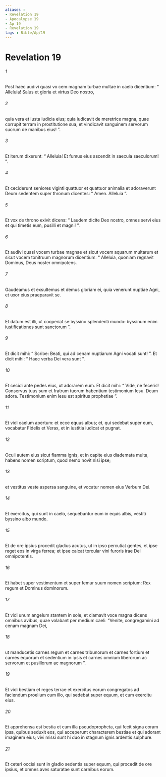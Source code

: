```yaml
---
aliases : 
- Revelation 19
- Apocalypse 19
- Ap 19
- Revelation 19
tags : Bible/Ap/19
---
```


# Revelation 19

###### 1
Post haec audivi quasi vo cem magnam turbae multae in caelo dicentium: “ Alleluia! Salus et gloria et virtus Deo nostro, 
###### 2
quia vera et iusta iudicia eius; quia iudicavit de meretrice magna, quae corrupit terram in prostitutione sua, et vindicavit sanguinem servorum suorum de manibus eius! ”.
###### 3
Et iterum dixerunt: “ Alleluia! Et fumus eius ascendit in saecula saeculorum! ”.
###### 4
Et ceciderunt seniores viginti quattuor et quattuor animalia et adoraverunt Deum sedentem super thronum dicentes: “ Amen. Alleluia ”.
###### 5
Et vox de throno exivit dicens: “ Laudem dicite Deo nostro, omnes servi eius et qui timetis eum, pusilli et magni! ”.
###### 6
Et audivi quasi vocem turbae magnae et sicut vocem aquarum multarum et sicut vocem tonitruum magnorum dicentium: “ Alleluia, quoniam regnavit Dominus, Deus noster omnipotens.
###### 7
Gaudeamus et exsultemus et demus gloriam ei, quia venerunt nuptiae Agni, et uxor eius praeparavit se.
###### 8
Et datum est illi, ut cooperiat se byssino splendenti mundo: byssinum enim iustificationes sunt sanctorum ”.
###### 9
Et dicit mihi: “ Scribe: Beati, qui ad cenam nuptiarum Agni vocati sunt! ”. Et dicit mihi: “ Haec verba Dei vera sunt ”. 
###### 10
Et cecidi ante pedes eius, ut adorarem eum. Et dicit mihi: “ Vide, ne feceris! Conservus tuus sum et fratrum tuorum habentium testimonium Iesu. Deum adora. Testimonium enim Iesu est spiritus prophetiae ”.
###### 11
Et vidi caelum apertum: et ecce equus albus; et, qui sedebat super eum, vocabatur Fidelis et Verax, et in iustitia iudicat et pugnat.
###### 12
Oculi autem eius sicut flamma ignis, et in capite eius diademata multa, habens nomen scriptum, quod nemo novit nisi ipse; 
###### 13
et vestitus veste aspersa sanguine, et vocatur nomen eius Verbum Dei. 
###### 14
Et exercitus, qui sunt in caelo, sequebantur eum in equis albis, vestiti byssino albo mundo. 
###### 15
Et de ore ipsius procedit gladius acutus, ut in ipso percutiat gentes, et ipse reget eos in virga ferrea; et ipse calcat torcular vini furoris irae Dei omnipotentis. 
###### 16
Et habet super vestimentum et super femur suum nomen scriptum: Rex regum et Dominus dominorum.
###### 17
Et vidi unum angelum stantem in sole, et clamavit voce magna dicens omnibus avibus, quae volabant per medium caeli: “Venite, congregamini ad cenam magnam Dei, 
###### 18
ut manducetis carnes regum et carnes tribunorum et carnes fortium et carnes equorum et sedentium in ipsis et carnes omnium liberorum ac servorum et pusillorum ac magnorum ”.
###### 19
Et vidi bestiam et reges terrae et exercitus eorum congregatos ad faciendum proelium cum illo, qui sedebat super equum, et cum exercitu eius. 
###### 20
Et apprehensa est bestia et cum illa pseudopropheta, qui fecit signa coram ipsa, quibus seduxit eos, qui acceperunt characterem bestiae et qui adorant imaginem eius; vivi missi sunt hi duo in stagnum ignis ardentis sulphure. 
###### 21
Et ceteri occisi sunt in gladio sedentis super equum, qui procedit de ore ipsius, et omnes aves saturatae sunt carnibus eorum.
